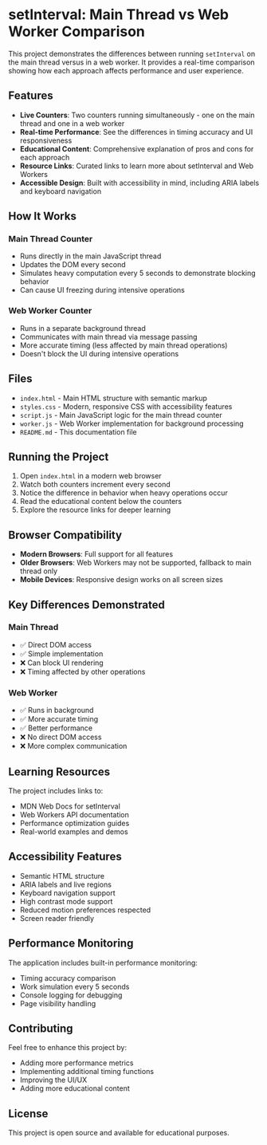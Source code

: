 # setInterval: Main Thread vs Web Worker Comparison

This project demonstrates the differences between running `setInterval` on the main thread versus in a web worker. It provides a real-time comparison showing how each approach affects performance and user experience.

## Features

- **Live Counters**: Two counters running simultaneously - one on the main thread and one in a web worker
- **Real-time Performance**: See the differences in timing accuracy and UI responsiveness
- **Educational Content**: Comprehensive explanation of pros and cons for each approach
- **Resource Links**: Curated links to learn more about setInterval and Web Workers
- **Accessible Design**: Built with accessibility in mind, including ARIA labels and keyboard navigation

## How It Works

### Main Thread Counter
- Runs directly in the main JavaScript thread
- Updates the DOM every second
- Simulates heavy computation every 5 seconds to demonstrate blocking behavior
- Can cause UI freezing during intensive operations

### Web Worker Counter
- Runs in a separate background thread
- Communicates with main thread via message passing
- More accurate timing (less affected by main thread operations)
- Doesn't block the UI during intensive operations

## Files

- `index.html` - Main HTML structure with semantic markup
- `styles.css` - Modern, responsive CSS with accessibility features
- `script.js` - Main JavaScript logic for the main thread counter
- `worker.js` - Web Worker implementation for background processing
- `README.md` - This documentation file

## Running the Project

1. Open `index.html` in a modern web browser
2. Watch both counters increment every second
3. Notice the difference in behavior when heavy operations occur
4. Read the educational content below the counters
5. Explore the resource links for deeper learning

## Browser Compatibility

- **Modern Browsers**: Full support for all features
- **Older Browsers**: Web Workers may not be supported, fallback to main thread only
- **Mobile Devices**: Responsive design works on all screen sizes

## Key Differences Demonstrated

### Main Thread
- ✅ Direct DOM access
- ✅ Simple implementation
- ❌ Can block UI rendering
- ❌ Timing affected by other operations

### Web Worker
- ✅ Runs in background
- ✅ More accurate timing
- ✅ Better performance
- ❌ No direct DOM access
- ❌ More complex communication

## Learning Resources

The project includes links to:
- MDN Web Docs for setInterval
- Web Workers API documentation
- Performance optimization guides
- Real-world examples and demos

## Accessibility Features

- Semantic HTML structure
- ARIA labels and live regions
- Keyboard navigation support
- High contrast mode support
- Reduced motion preferences respected
- Screen reader friendly

## Performance Monitoring

The application includes built-in performance monitoring:
- Timing accuracy comparison
- Work simulation every 5 seconds
- Console logging for debugging
- Page visibility handling

## Contributing

Feel free to enhance this project by:
- Adding more performance metrics
- Implementing additional timing functions
- Improving the UI/UX
- Adding more educational content

## License

This project is open source and available for educational purposes.
